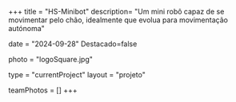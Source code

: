 +++
title = "HS-Minibot"
description= "Um mini robô capaz de se movimentar pelo chão, idealmente que evolua para movimentação autónoma" 

date = "2024-09-28" 
Destacado=false 

photo = "logoSquare.jpg" 

type = "currentProject" 
layout = "projeto" 

teamPhotos = [] 
+++